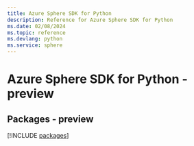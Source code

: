 ```yaml
---
title: Azure Sphere SDK for Python
description: Reference for Azure Sphere SDK for Python
ms.date: 02/08/2024
ms.topic: reference
ms.devlang: python
ms.service: sphere
---
```

# Azure Sphere SDK for Python - preview
## Packages - preview
[!INCLUDE [packages](sphere-index.md)]